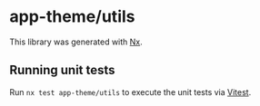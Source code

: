 # app-theme/utils

This library was generated with [Nx](https://nx.dev).

## Running unit tests

Run `nx test app-theme/utils` to execute the unit tests via [Vitest](https://vitest.dev/).
